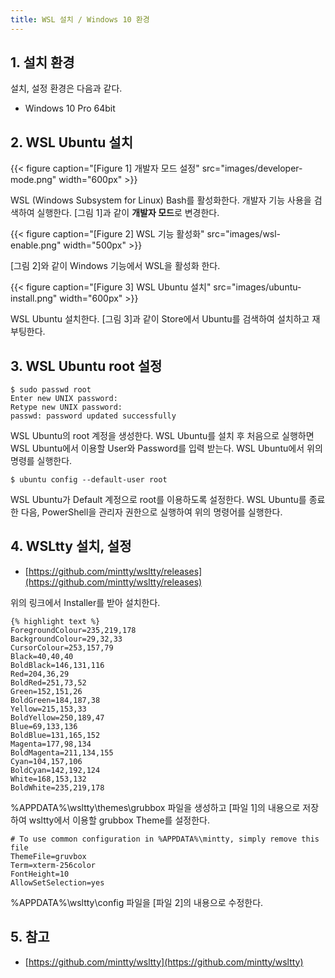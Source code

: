 ```yaml
---
title: WSL 설치 / Windows 10 환경
---
```


## 1. 설치 환경

설치, 설정 환경은 다음과 같다.

* Windows 10 Pro 64bit

## 2. WSL Ubuntu 설치

{{< figure caption="[Figure 1] 개발자 모드 설정" src="images/developer-mode.png" width="600px" >}}

WSL (Windows Subsystem for Linux) Bash를 활성화한다. 개발자 기능 사용을 검색하여 실행한다. [그림 1]과 같이 **개발자 모드**로 변경한다.

{{< figure caption="[Figure 2] WSL 기능 활성화" src="images/wsl-enable.png" width="500px" >}}

[그림 2]와 같이 Windows 기능에서 WSL을 활성화 한다.

{{< figure caption="[Figure 3] WSL Ubuntu 설치" src="images/ubuntu-install.png" width="600px" >}}

WSL Ubuntu 설치한다. [그림 3]과 같이 Store에서 Ubuntu를 검색하여 설치하고 재부팅한다.

## 3. WSL Ubuntu root 설정

```shell
$ sudo passwd root
Enter new UNIX password:
Retype new UNIX password:
passwd: password updated successfully
```

WSL Ubuntu의 root 계정을 생성한다. WSL Ubuntu를 설치 후 처음으로 실행하면 WSL Ubuntu에서 이용할 User와 Password를 입력 받는다. WSL Ubuntu에서 위의 명령를 실행한다.

```shell
$ ubuntu config --default-user root
```

WSL Ubuntu가 Default 계정으로 root를 이용하도록 설정한다. WSL Ubuntu를 종료한 다음, PowerShell을 관리자 권한으로 실행하여 위의 명령어를 실행한다.

## 4. WSLtty 설치, 설정

* [https://github.com/mintty/wsltty/releases](https://github.com/mintty/wsltty/releases)

위의 링크에서 Installer를 받아 설치한다.

``` {caption="[파일 1] WSLtty grubbox Theme", linenos=table}
{% highlight text %}
ForegroundColour=235,219,178
BackgroundColour=29,32,33
CursorColour=253,157,79
Black=40,40,40
BoldBlack=146,131,116
Red=204,36,29
BoldRed=251,73,52
Green=152,151,26
BoldGreen=184,187,38
Yellow=215,153,33
BoldYellow=250,189,47
Blue=69,133,136
BoldBlue=131,165,152
Magenta=177,98,134
BoldMagenta=211,134,155
Cyan=104,157,106
BoldCyan=142,192,124
White=168,153,132
BoldWhite=235,219,178
```

%APPDATA%\wsltty\themes\grubbox 파일을 생성하고 [파일 1]의 내용으로 저장하여 wsltty에서 이용할 grubbox Theme를 설정한다.

``` {caption="[파일 2] WSLtty Config", linenos=table}
# To use common configuration in %APPDATA%\mintty, simply remove this file
ThemeFile=gruvbox
Term=xterm-256color
FontHeight=10
AllowSetSelection=yes
```

%APPDATA%\wsltty\config 파일을 [파일 2]의 내용으로 수정한다.

## 5. 참고

* [https://github.com/mintty/wsltty](https://github.com/mintty/wsltty)